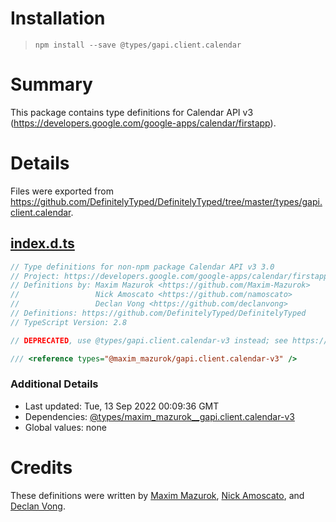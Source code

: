 # Installation
> `npm install --save @types/gapi.client.calendar`

# Summary
This package contains type definitions for Calendar API v3 (https://developers.google.com/google-apps/calendar/firstapp).

# Details
Files were exported from https://github.com/DefinitelyTyped/DefinitelyTyped/tree/master/types/gapi.client.calendar.
## [index.d.ts](https://github.com/DefinitelyTyped/DefinitelyTyped/tree/master/types/gapi.client.calendar/index.d.ts)
````ts
// Type definitions for non-npm package Calendar API v3 3.0
// Project: https://developers.google.com/google-apps/calendar/firstapp
// Definitions by: Maxim Mazurok <https://github.com/Maxim-Mazurok>
//                 Nick Amoscato <https://github.com/namoscato>
//                 Declan Vong <https://github.com/declanvong>
// Definitions: https://github.com/DefinitelyTyped/DefinitelyTyped
// TypeScript Version: 2.8

// DEPRECATED, use @types/gapi.client.calendar-v3 instead; see https://github.com/Maxim-Mazurok/google-api-typings-generator/issues/652 for details

/// <reference types="@maxim_mazurok/gapi.client.calendar-v3" />

````

### Additional Details
 * Last updated: Tue, 13 Sep 2022 00:09:36 GMT
 * Dependencies: [@types/maxim_mazurok__gapi.client.calendar-v3](https://npmjs.com/package/@types/maxim_mazurok__gapi.client.calendar-v3)
 * Global values: none

# Credits
These definitions were written by [Maxim Mazurok](https://github.com/Maxim-Mazurok), [Nick Amoscato](https://github.com/namoscato), and [Declan Vong](https://github.com/declanvong).
